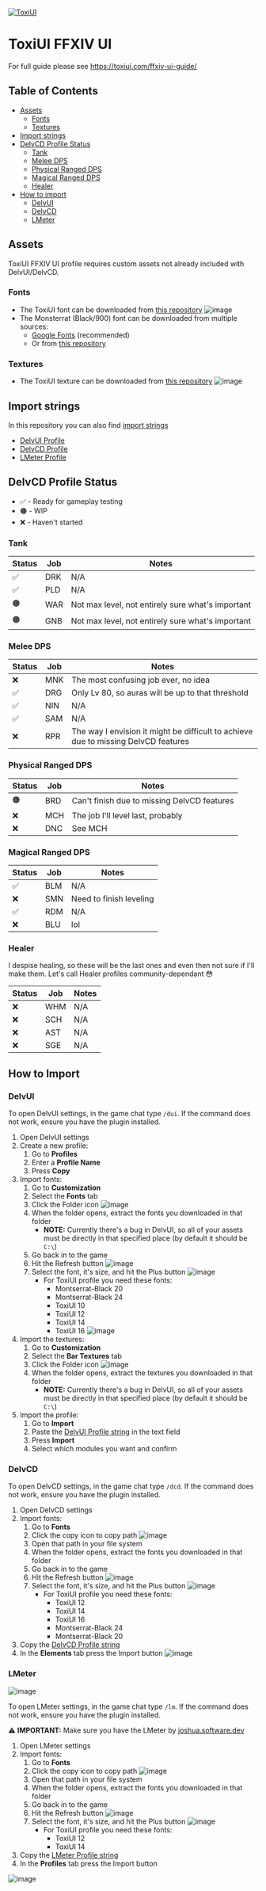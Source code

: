 [![ToxiUI](https://i.imgur.com/S5a4FCi.png)](https://toxiui.com)
# ToxiUI FFXIV UI

For full guide please see https://toxiui.com/ffxiv-ui-guide/

## Table of Contents
- [Assets](#assets)
   - [Fonts](#fonts)
   - [Textures](#textures)
- [Import strings](#import-strings)
- [DelvCD Profile Status](#delvcd-profile-status)
   - [Tank](#tank)
   - [Melee DPS](#melee-dps)
   - [Physical Ranged DPS](#physical-ranged-dps)
   - [Magical Ranged DPS](#magical-ranged-dps)
   - [Healer](#healer)
- [How to import](#how-to-import)
   - [DelvUI](#delvui)
   - [DelvCD](#delvcd)
   - [LMeter](#lmeter)

## Assets
ToxiUI FFXIV UI profile requires custom assets not already included with DelvUI/DelvCD.

### Fonts
- The ToxiUI font can be downloaded from [this repository](https://github.com/Toxicom/ffxiv-ui/blob/main/assets/fonts/ToxiUI.ttf)
![image](https://github.com/Toxicom/ffxiv-ui/assets/69549795/6c2de83b-a6c0-4821-9a47-70f70e6b1861)
- The Monsterrat (Black/900) font can be downloaded from multiple sources:
   - [Google Fonts](https://fonts.google.com/specimen/Montserrat) (recommended)
   - Or from [this repository](https://github.com/Toxicom/ffxiv-ui/blob/main/assets/fonts/Montserrat-Black.ttf)

### Textures
- The ToxiUI texture can be downloaded from [this repository](https://github.com/Toxicom/ffxiv-ui/blob/main/assets/textures/ToxiUI.png)
![image](https://github.com/Toxicom/ffxiv-ui/assets/69549795/3c2f3b17-f166-4dd1-8c06-6da3f4b29c50)

## Import strings
In this repository you can also find [import strings](https://github.com/Toxicom/ffxiv-ui/tree/main/import-strings)

- [DelvUI Profile](https://github.com/Toxicom/ffxiv-ui/blob/main/import-strings/DelvUI.txt)
- [DelvCD Profile](https://github.com/Toxicom/ffxiv-ui/blob/main/import-strings/DelvCD.txt)
- [LMeter Profile](https://github.com/Toxicom/ffxiv-ui/blob/main/import-strings/LMeter.txt)

## DelvCD Profile Status
* ✅ - Ready for gameplay testing
* 🟠 - WIP
* ❌ - Haven't started

### Tank
| Status | Job | Notes |
| --- | --- | --- |
| ✅ | DRK | N/A |
| ✅ | PLD | N/A |
| 🟠 | WAR | Not max level, not entirely sure what's important |
| 🟠 | GNB | Not max level, not entirely sure what's important |

### Melee DPS
| Status | Job | Notes |
| --- | --- | --- |
| ❌ | MNK | The most confusing job ever, no idea |
| ✅ | DRG | Only Lv 80, so auras will be up to that threshold |
| ✅ | NIN | N/A |
| ✅ | SAM | N/A |
| ❌ | RPR | The way I envision it might be difficult to achieve due to missing DelvCD features |

### Physical Ranged DPS
| Status | Job | Notes |
| --- | --- | --- |
| 🟠 | BRD | Can't finish due to missing DelvCD features |
| ❌ | MCH | The job I'll level last, probably |
| ❌ | DNC | See MCH |

### Magical Ranged DPS
| Status | Job | Notes |
| --- | --- | --- |
| ✅ | BLM | N/A |
| ❌ | SMN | Need to finish leveling |
| ✅ | RDM | N/A |
| ❌ | BLU | lol |

### Healer
I despise healing, so these will be the last ones and even then not sure if I'll make them. Let's call Healer profiles community-dependant 😳

| Status | Job | Notes |
| --- | --- | --- |
| ❌ | WHM | N/A |
| ❌ | SCH | N/A |
| ❌ | AST | N/A |
| ❌ | SGE | N/A |

## How to Import
### DelvUI

To open DelvUI settings, in the game chat type `/dui`. If the command does not work, ensure you have the plugin installed.

1. Open DelvUI settings
2. Create a new profile:
   1. Go to **Profiles**
   2. Enter a **Profile Name**
   3. Press **Copy**
3. Import fonts:
   1. Go to **Customization**
   2. Select the **Fonts** tab
   3. Click the Folder icon ![image](https://github.com/Toxicom/ffxiv-ui/assets/69549795/c76833e4-04f7-4de3-9585-4a8b3808d687)
   4. When the folder opens, extract the fonts you downloaded in that folder
      - **NOTE:** Currently there's a bug in DelvUI, so all of your assets must be directly in that specified place (by default it should be `C:\`)
   5. Go back in to the game
   6. Hit the Refresh button ![image](https://github.com/Toxicom/ffxiv-ui/assets/69549795/abccd1a8-460c-4e40-8b9b-63e48945ca4c)
   7. Select the font, it's size, and hit the Plus button ![image](https://github.com/Toxicom/ffxiv-ui/assets/69549795/13149fef-32e6-4fc4-af10-5b0cecaa9cde)
      - For ToxiUI profile you need these fonts:
         - Montserrat-Black 20
         - Montserrat-Black 24
         - ToxiUI 10
         - ToxiUI 12
         - ToxiUI 14
         - ToxiUI 16
![image](https://github.com/Toxicom/ffxiv-ui/assets/69549795/deb2eb15-b07a-4de6-a0b6-3c63fb39a505)
4. Import the textures:
   1. Go to **Customization**
   2. Select the **Bar Textures** tab
   3. Click the Folder icon ![image](https://github.com/Toxicom/ffxiv-ui/assets/69549795/c76833e4-04f7-4de3-9585-4a8b3808d687)
   4. When the folder opens, extract the textures you downloaded in that folder
      - **NOTE:** Currently there's a bug in DelvUI, so all of your assets must be directly in that specified place (by default it should be `C:\`)
6. Import the profile:
   1. Go to **Import**
   2. Paste the [DelvUI Profile string](https://github.com/Toxicom/ffxiv-ui/blob/main/import-strings/DelvUI.txt) in the text field
   3. Press **Import**
   4. Select which modules you want and confirm

### DelvCD

To open DelvCD settings, in the game chat type `/dcd`. If the command does not work, ensure you have the plugin installed.

1. Open DelvCD settings
2. Import fonts:
   1. Go to **Fonts**
   2. Click the copy icon to copy path ![image](https://github.com/Toxicom/ffxiv-ui/assets/69549795/1b283a79-d6ba-491a-af57-4114feea6924)
   3. Open that path in your file system
   4. When the folder opens, extract the fonts you downloaded in that folder
   5. Go back in to the game
   6. Hit the Refresh button ![image](https://github.com/Toxicom/ffxiv-ui/assets/69549795/abccd1a8-460c-4e40-8b9b-63e48945ca4c)
   7. Select the font, it's size, and hit the Plus button ![image](https://github.com/Toxicom/ffxiv-ui/assets/69549795/13149fef-32e6-4fc4-af10-5b0cecaa9cde)
      - For ToxiUI profile you need these fonts:
         - ToxiUI 12
         - ToxiUI 14
         - ToxiUI 16
         - Montserrat-Black 24
         - Montserrat-Black 20
3. Copy the [DelvCD Profile string](https://github.com/Toxicom/ffxiv-ui/blob/main/import-strings/DelvCD.txt)
4. In the **Elements** tab press the Import button
![image](https://github.com/Toxicom/ffxiv-ui/assets/69549795/821b51c7-ba9b-45d1-b108-6db7215eab2c)

### LMeter

![image](https://github.com/Toxicom/ffxiv-ui/assets/69549795/f9721b0b-d533-4ffd-b304-210c154c4bde)


To open LMeter settings, in the game chat type `/lm`. If the command does not work, ensure you have the plugin installed.

⚠️ **IMPORTANT:** Make sure you have the LMeter by [joshua.software.dev](https://gitlab.com/joshua.software.dev/LMeter)

1. Open LMeter settings
2. Import fonts:
   1. Go to **Fonts**
   2. Click the copy icon to copy path ![image](https://github.com/Toxicom/ffxiv-ui/assets/69549795/1b283a79-d6ba-491a-af57-4114feea6924)
   3. Open that path in your file system
   4. When the folder opens, extract the fonts you downloaded in that folder
   5. Go back in to the game
   6. Hit the Refresh button ![image](https://github.com/Toxicom/ffxiv-ui/assets/69549795/abccd1a8-460c-4e40-8b9b-63e48945ca4c)
   7. Select the font, it's size, and hit the Plus button ![image](https://github.com/Toxicom/ffxiv-ui/assets/69549795/13149fef-32e6-4fc4-af10-5b0cecaa9cde)
      - For ToxiUI profile you need these fonts:
         - ToxiUI 12
         - ToxiUI 14
3. Copy the [LMeter Profile string](https://github.com/Toxicom/ffxiv-ui/blob/main/import-strings/LMeter.txt)
4. In the **Profiles** tab press the Import button

![image](https://github.com/Toxicom/ffxiv-ui/assets/69549795/72ae2fa6-6134-4095-832b-8735ef7b7b48)
